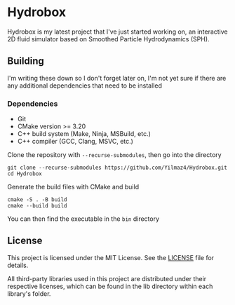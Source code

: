 # Hydrobox

Hydrobox is my latest project that I've just started working on, an interactive 2D fluid simulator based on Smoothed Particle Hydrodynamics (SPH).

## Building

I'm writing these down so I don't forget later on, I'm not yet sure if there are any additional dependencies that need to be installed

### Dependencies

- Git
- CMake version >= 3.20
- C++ build system (Make, Ninja, MSBuild, etc.)
- C++ compiler (GCC, Clang, MSVC, etc.)

Clone the repository with `--recurse-submodules`, then go into the directory
```
git clone --recurse-submodules https://github.com/Yilmaz4/Hydrobox.git
cd Hydrobox
```

Generate the build files with CMake and build
```
cmake -S . -B build
cmake --build build
```

You can then find the executable in the `bin` directory

## License

This project is licensed under the MIT License. See the [LICENSE](LICENSE) file for details.

All third-party libraries used in this project are distributed under their respective licenses, which can be found in the lib directory within each library's folder.
